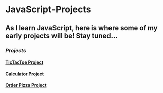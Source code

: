 # JavaScript-Projects

## As I learn JavaScript, here is where some of my early projects will be! Stay tuned...

### *Projects*

#### [TicTacToe Project](https://github.com/jmternes/JavaScript-Projects/tree/main/Pizza_Project)
#### [Calculator Project](https://github.com/jmternes/JavaScript-Projects/tree/main/Calculator_Project)
#### [Order Pizza Project](https://github.com/jmternes/JavaScript-Projects/tree/main/Pizza_Project)
